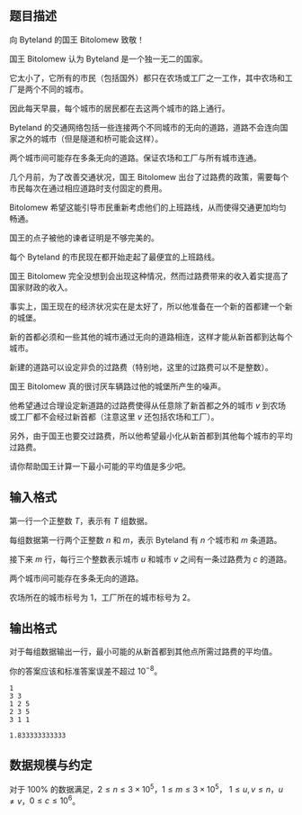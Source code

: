 

## 题目描述
向 Byteland 的国王 Bitolomew 致敬！

国王 Bitolomew 认为 Byteland 是一个独一无二的国家。

它太小了，它所有的市民（包括国外）都只在农场或工厂之一工作，其中农场和工厂是两个不同的城市。

因此每天早晨，每个城市的居民都在去这两个城市的路上通行。

Byteland 的交通网络包括一些连接两个不同城市的无向的道路，道路不会连向国家之外的城市（但是隧道和桥可能会这样）。

两个城市间可能存在多条无向的道路。保证农场和工厂与所有城市连通。

几个月前，为了改善交通状况，国王 Bitolomew 出台了过路费的政策，需要每个市民每次在通过相应道路时支付固定的费用。 

Bitolomew 希望这能引导市民重新考虑他们的上班路线，从而使得交通更加均匀畅通。

国王的点子被他的谏者证明是不够完美的。

每个 Byteland 的市民现在都开始走起了最便宜的上班路线。

国王 Bitolomew 完全没想到会出现这种情况，然而过路费带来的收入着实提高了国家财政的收入。

事实上，国王现在的经济状况实在是太好了，所以他准备在一个新的首都建一个新的城堡。

新的首都必须和一些其他的城市通过无向的道路相连，这样才能从新首都到达每个城市。

新建的道路可以设定非负的过路费（特别地，这里的过路费可以不是整数）。

国王 Bitolomew 真的很讨厌车辆路过他的城堡所产生的噪声。

他希望通过合理设定新道路的过路费使得从任意除了新首都之外的城市 $v$ 到农场或工厂都不会经过新首都（注意这里 $v$ 还包括农场和工厂）。

另外，由于国王也要交过路费，所以他希望最小化从新首都到其他每个城市的平均过路费。

请你帮助国王计算一下最小可能的平均值是多少吧。
## 输入格式
第一行一个正整数 $T$，表示有 $T$ 组数据。

每组数据第一行两个正整数 $n$ 和 $m$，表示 Byteland 有 $n$ 个城市和 $m$ 条道路。

接下来 $m$ 行，每行三个整数表示城市 $u$ 和城市 $v$ 之间有一条过路费为 $c$ 的道路。

两个城市间可能存在多条无向的道路。

农场所在的城市标号为 $1$，工厂所在的城市标号为 $2$。

## 输出格式
对于每组数据输出一行，最小可能的从新首都到其他点所需过路费的平均值。

你的答案应该和标准答案误差不超过 $10^{-8}$。

```input1
1
3 3
1 2 5
2 3 5
3 1 1 

```

```output1
1.833333333333 
```

## 数据规模与约定

对于 $100\%$ 的数据满足，$2 \le n \le 3 \times 10^5$，$1 \le m \le 3 \times 10^5$， $1 \le u,v \le n$，$u \neq v$，$0 \le c \le 10^6$。


